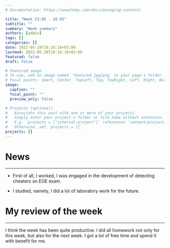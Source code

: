 ```yaml
---
# Documentation: https://wowchemy.com/docs/managing-content/

title: "Week 23.05 - 28.05"
subtitle: ""
summary: "Week summary"
authors: [admin]
tags: []
categories: []
date: 2022-05-28T18:16:16+03:00
lastmod: 2022-05-28T18:16:16+03:00
featured: false
draft: false

# Featured image
# To use, add an image named `featured.jpg/png` to your page's folder.
# Focal points: Smart, Center, TopLeft, Top, TopRight, Left, Right, BottomLeft, Bottom, BottomRight.
image:
  caption: ""
  focal_point: ""
  preview_only: false

# Projects (optional).
#   Associate this post with one or more of your projects.
#   Simply enter your project's folder or file name without extension.
#   E.g. `projects = ["internal-project"]` references `content/project/deep-learning/index.md`.
#   Otherwise, set `projects = []`.
projects: []
---
```




# News
<hr>

- First of all, I worked, I was engaged in the development of detecting cheaters on EGE exam.

- I studied, namely, I did a lot of laboratory work for the future.

# My review of the week
<hr>

I think the week has been quite productive. I did all homework not only for this week, but also for the next week. I got a lot of free time and spend it with benefit for me.